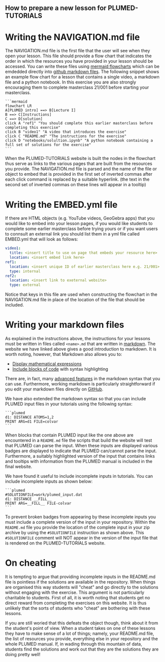 How to prepare a new lesson for PLUMED-TUTORIALS
---------------------------------------------------

# Writing the NAVIGATION.md file

The NAVIGATION.md file is the first file that the user will see when they open your lesson.  This file should provide a flow chart that indicates the order in which the resources you have 
provided in your lesson should be accessed.  You can write these files using [mermaid flowcharts](https://mermaid-js.github.io/mermaid/#/flowchart) which can be emdedded directly into 
[github markdown files](https://docs.github.com/en/get-started/writing-on-github/working-with-advanced-formatting/creating-diagrams).  The following snippet 
shows an example flow chart for a lesson that contains a single video, a markdown file and a python notebook.  In this exercise you are also strongly encouraging them to complete masterclass
21/001 before starting your masterclass.

````
```mermaid
flowchart LR
A[PLUMED intro] ==> B[Lecture I]
B ==> C[Instructions]
C ==> D[solution]
click A "ref1" "You should complete this earlier masterclass before completing this exercise"
click B "video1" "A video that introduces the exercise"
click C "README.md" "The instructions for the exercise"
click D "notebooks/solultion.ipynb" "A python notebook containing a full set of solutions for the exercise"
```
```` 

When the PLUMED-TUTORIALS website is built the nodes in the flowchart thus serve as links to the various pages that are built from the resources you provide.  The NAVIGATION.md file is parsed and
the name of the file or object to embed that is provided in the first set of inverted commas after each click command is replaced by a suitable hyperlink.  (the text in the second set of inverted commas 
on these lines will appear in a tooltip)

# Writing the EMBED.yml file

If there are HTML objects (e.g. YouTube videos, GeoGebra apps) that you would like to embed into your lesson pages, if you would like students to complete some earlier masterclass before trying yours or if you 
want users to connsult an external link you should list them in a yml file called EMBED.yml that will look as follows:

```yml
video1: 
  title: <insert title to use on page that embeds your resource here> 
  location: <insert embed link here>
ref1: 
  location: <insert unique ID of earlier masterclass here e.g. 21/001>
  type: internal
ref2:
  location: <insert link to exeternal website>
  type: external
``` 

Notice that keys in this file are used when constructing the flowchart in the NAVIGATION.md file in place of the location of the file that should be included.

# Writing your markdown files

As explained in the instructions above, the instructions for your lessons must be written in files called `<name>.md` that are
written in [markdown](https://docs.github.com/en/get-started/writing-on-github/getting-started-with-writing-and-formatting-on-github/basic-writing-and-formatting-syntax). The 
website we have linked above gives a good introduction to markdown.  It is worth noting, however, that Markdown also allows you to:

* [Display mathematical expressions](https://docs.github.com/en/get-started/writing-on-github/working-with-advanced-formatting/writing-mathematical-expressions)
* [Include blocks of code](https://docs.github.com/en/get-started/writing-on-github/working-with-advanced-formatting/creating-and-highlighting-code-blocks) with syntax highlighting

There are, in fact, many [advanced features](https://docs.github.com/en/get-started/writing-on-github/working-with-advanced-formatting) in the markdown syntax that you can use.
Furthermore, working markdown is particularly straightforward if you edit your markdown files directly on [GitHub](http://github.com).

We have also extended the markdown syntax so that you can include PLUMED input files in your tutorials using the following syntax:

````
```plumed
d1: DISTANCE ATOMS=1,2
PRINT ARG=d1 FILE=colvar
```
````

When blocks that contain PLUMED input like the one above are encountered in a `README.md` file the scripts that build the website will test that PLUMED can parse the input.  When
these inputs are displayed various badges are displayed to indicate that PLUMED can/cannot parse the input.  Furthermore, a suitably highlighted version of the input that contains 
links and tooltips with information from the PLUMED manual is included in the final website.

We have found it useful to include incomplete inputs in tutorials.  You can include incomplete inputs as shown below:

````
```plumed
#SOLUTIONFILE=work/plumed_input.dat
d1: DISTANCE __FILL__
PRINT ARG=__FILL__ FILE-colvar
```
````

To prevent broken badges from appearing by these incomplete inputs you must include a complete version of the input in your repository. Within the `README.md` file you provide the location of the complete
input in your zip archive by using the `#SOLUTIONFILE` instruction as shown above.  This `#SOLUTIONFILE` comment will NOT appear in the version of the input file that is rendered on 
the PLUMED-TUTORIALS website.

# On cheating 

It is tempting to argue that providing incomplete inputs in the README.md file is pointless if the solutions are available in the repository. When things are organised this way students will 
"cheat" and go directly to the solutions without engaging with the exercise.  This argument is not particularly charitable to students. First of all, it is worth noting that students get no direct reward from 
completing the exercises on this website. It is thus unlikely that the sorts of students who "cheat" are bothering with these lessons.

If you are still woried that this defeats the object though, think about it from the student's point of view. When a student takes on one of these lessons they have to make sense of a lot of things; namely,
your README.md file, the list of resources you provide, everything else in your repository and the whole PLUMED manual. If, in wading through this mountain of data, students find the solutions
and work out that they are the solutions they are doing pretty well!
